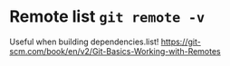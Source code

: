 # Remote list `git remote -v`
Useful when building dependencies.list!
https://git-scm.com/book/en/v2/Git-Basics-Working-with-Remotes
